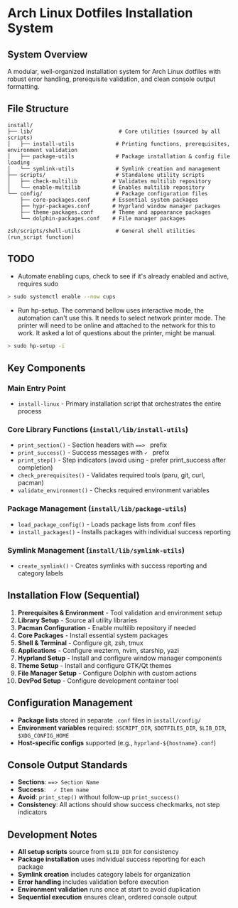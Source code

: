 # Arch Linux Dotfiles Installation System

## System Overview

A modular, well-organized installation system for Arch Linux dotfiles with robust error handling, prerequisite validation, and clean console output formatting.

## File Structure

```
install/
├── lib/                           # Core utilities (sourced by all scripts)
│   ├── install-utils             # Printing functions, prerequisites, environment validation
│   ├── package-utils             # Package installation & config file loading
│   └── symlink-utils             # Symlink creation and management
├── scripts/                      # Standalone utility scripts
│   ├── check-multilib           # Validates multilib repository
│   └── enable-multilib          # Enables multilib repository
└── config/                       # Package configuration files
    ├── core-packages.conf       # Essential system packages
    ├── hypr-packages.conf       # Hyprland window manager packages
    ├── theme-packages.conf      # Theme and appearance packages
    └── dolphin-packages.conf    # File manager packages

zsh/scripts/shell-utils           # General shell utilities (run_script function)
```

## TODO

- Automate enabling cups, check to see if it's already enabled and active, requires sudo

```bash
> sudo systemctl enable --now cups
```

- Run hp-setup. The command bellow uses interactive mode, the automation can't use this. It needs to select network printer mode. The printer will need to be online and attached to the network for this to work. It asked a lot of questions about the printer, might be manual.

```bash
> sudo hp-setup -i
```

## Key Components

### Main Entry Point

- `install-linux` - Primary installation script that orchestrates the entire process

### Core Library Functions (`install/lib/install-utils`)

- `print_section()` - Section headers with `==> ` prefix
- `print_success()` - Success messages with `✓ ` prefix
- `print_step()` - Step indicators (avoid using - prefer print_success after completion)
- `check_prerequisites()` - Validates required tools (paru, git, curl, pacman)
- `validate_environment()` - Checks required environment variables

### Package Management (`install/lib/package-utils`)

- `load_package_config()` - Loads package lists from .conf files
- `install_packages()` - Installs packages with individual success reporting

### Symlink Management (`install/lib/symlink-utils`)

- `create_symlink()` - Creates symlinks with success reporting and category labels

## Installation Flow (Sequential)

1. **Prerequisites & Environment** - Tool validation and environment setup
2. **Library Setup** - Source all utility libraries
3. **Pacman Configuration** - Enable multilib repository if needed
4. **Core Packages** - Install essential system packages
5. **Shell & Terminal** - Configure git, zsh, tmux
6. **Applications** - Configure wezterm, nvim, starship, yazi
7. **Hyprland Setup** - Install and configure window manager components
8. **Theme Setup** - Install and configure GTK/Qt themes
9. **File Manager Setup** - Configure Dolphin with custom actions
10. **DevPod Setup** - Configure development container tool

## Configuration Management

- **Package lists** stored in separate `.conf` files in `install/config/`
- **Environment variables** required: `$SCRIPT_DIR`, `$DOTFILES_DIR`, `$LIB_DIR`, `$XDG_CONFIG_HOME`
- **Host-specific configs** supported (e.g., `hyprland-${hostname}.conf`)

## Console Output Standards

- **Sections**: `==> Section Name`
- **Success**: `  ✓ Item name`
- **Avoid**: `print_step()` without follow-up `print_success()`
- **Consistency**: All actions should show success checkmarks, not step indicators

## Development Notes

- **All setup scripts** source from `$LIB_DIR` for consistency
- **Package installation** uses individual success reporting for each package
- **Symlink creation** includes category labels for organization
- **Error handling** includes validation before execution
- **Environment validation** runs once at start to avoid duplication
- **Sequential execution** ensures clean, ordered console output
